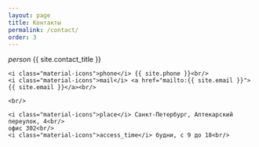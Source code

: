 ```yaml
---
layout: page
title: Контакты
permalink: /contact/
order: 3
---
```


<p class="contacts">
    <i class="material-icons">person</i> {{ site.contact_title }}<br/>
	<!-- <i class="material-icons" style="visibility: hidden">person</i> <span style="font-style:italic">главный специалист</span><br/> -->

	<i class="material-icons">phone</i> {{ site.phone }}<br/>
    <i class="material-icons">mail</i> <a href="mailto:{{ site.email }}">{{ site.email }}</a><br/>

    <br/>

	<i class="material-icons">place</i> Санкт-Петербург, Аптекарский переулок, 4<br/>
	офис 302<br/>
	<i class="material-icons">access_time</i> будни, c 9 до 18<br/>
</p>

<div id="contact-map"></div>

<script type="text/javascript">
	function yandex_map(ymaps)
	{
	    var map = new ymaps.Map("contact-map",
	    {
            center: [59.943, 30.328181], 
            zoom: 16,
    		controls: ['zoomControl', 'typeSelector', 'fullscreenControl']
        })

	    if (map)
	    {
	    	var placemark = new ymaps.Placemark([59.942952, 30.329104],
	    	{
	            // balloonContent: '<b>Albert Construction</b><br/>Аптекарский переулок, 4<br/>офис 302'
			    balloonContentBody:
			    [
		            '<address style="font-style: normal">',
		            '<strong>Albert Construction</strong>',
		            '<br/>',
		            'Адрес: 119021, Санкт-Петербург, Аптекарский переулок, 4',
		            '<br/>',
		            'Подробнее: <a href="https://company.yandex.ru/">https://company.yandex.ru</a>',
		            '</address>'
		        ].join('')

	        },
	        {
	            preset: 'islands#redDotIcon',
	            // iconColor: '#0095b6'
	        })

	        // placemark.openBalloon()

	        map.geoObjects.add(placemark)
	    }
	}
</script>

<script src="https://api-maps.yandex.ru/2.1/?onload=yandex_map&lang=ru_RU" type="text/javascript"> </script>